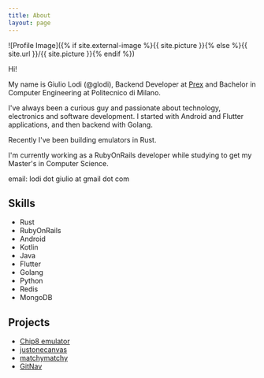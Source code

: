 ```yaml
---
title: About
layout: page
---
```

![Profile Image]({% if site.external-image %}{{ site.picture }}{% else %}{{ site.url }}/{{ site.picture }}{% endif %})

<p>Hi!</p>

<p>My name is Giulio Lodi (@glodi), Backend Developer at <a href="https://www.prex.it">Prex</a> and Bachelor in Computer Engineering at Politecnico di Milano.</p>

<p>I've always been a curious guy and passionate about technology, electronics and software development. 
I started with Android and Flutter applications, and then backend with Golang.<p>

<p>Recently I've been building emulators in Rust.</p>

<p>I'm currently working as a RubyOnRails developer while studying to get my Master's in Computer Science.</p>

<p>email: lodi dot giulio at gmail dot com</p>

<h2>Skills</h2>

<ul class="skill-list">
	<li>Rust</li>
	<li>RubyOnRails</li>
	<li>Android</li>
	<li>Kotlin</li>
	<li>Java</li>
	<li>Flutter</li>
	<li>Golang</li>
	<li>Python</li>
	<li>Redis</li>
	<li>MongoDB</li>
</ul>

<h2>Projects</h2>

<ul>
	<li><a href="https://github.com/GLodi/chip8emu">Chip8 emulator</a></li>
	<li><a href="https://github.com/GLodi/justonecanvas">justonecanvas</a></li>
	<li><a href="https://github.com/GLodi/matchymatchy">matchymatchy</a></li>
	<li><a href="https://github.com/GLodi/GitNav">GitNav</a></li>
</ul>
